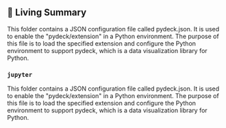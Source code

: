 

<!-- Living README Summary -->
## 🌳 Living Summary

This folder contains a JSON configuration file called pydeck.json. It is used to enable the "pydeck/extension" in a Python environment. The purpose of this file is to load the specified extension and configure the Python environment to support pydeck, which is a data visualization library for Python.


### `jupyter`

This folder contains a JSON configuration file called pydeck.json. It is used to enable the "pydeck/extension" in a Python environment. The purpose of this file is to load the specified extension and configure the Python environment to support pydeck, which is a data visualization library for Python.

<!-- Living README Summary -->